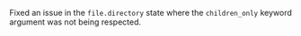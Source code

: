 Fixed an issue in the ``file.directory`` state where the ``children_only`` keyword
argument was not being respected.
